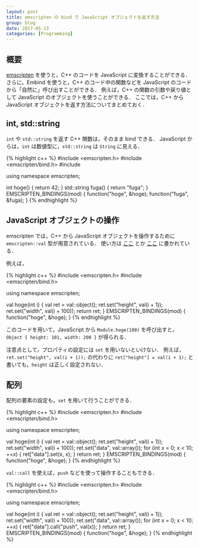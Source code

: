 ```yaml
---
layout: post
title: emscripten の bind で JavaScript オブジェクトを返す方法
group: blog
date: 2017-05-13
categories: [Programming]
---
```


## 概要

[emscripten](https://kripken.github.io/emscripten-site/index.html) を使うと，C++ のコードを JavaScript に変換することができる．
さらに，Embind を使うと，C++ のコード中の関数などを JavaScript のコードから「自然に」呼び出すことができる．
例えば，C++ の関数の引数や戻り値として JavaScript のオブジェクトを使うことができる．
ここでは，C++ から JavaScript オブジェクトを返す方法についてまとめておく．

## int, std::string
`int` や `std::string` を返す C++ 関数は，そのまま bind できる．
JavaScript からは，`int` は数値型に，`std::string` は `String` に見える．

{% highlight c++ %}
#include <emscripten.h>
#include <emscripten/bind.h>
#include <string>

using namespace emscripten;

int hoge() {
	return 42;
}
std::string fuga() {
	return "fuga";
}
EMSCRIPTEN_BINDINGS(mod) {
	function("hoge", &hoge);
	function("fuga", &fuga);
}
{% endhighlight %}

## JavaScript オブジェクトの操作

emscripten では，C++ から JavaScript オブジェクトを操作するために `emscripten::val` 型が用意されている．
使い方は [ここ](https://kripken.github.io/emscripten-site/docs/porting/connecting_cpp_and_javascript/embind.html) とか
[ここ](https://kripken.github.io/emscripten-site/docs/api_reference/val.h.html) に書かれている．

例えば，

{% highlight c++ %}
#include <emscripten.h>
#include <emscripten/bind.h>

using namespace emscripten;

val hoge(int i) {
	val ret = val::object();
	ret.set("height", val(i + 1));
	ret.set("width", val(i + 100));
	return ret;
}
EMSCRIPTEN_BINDINGS(mod) {
	function("hoge", &hoge);
}
{% endhighlight %}

このコードを用いて，JavaScript から `Module.hoge(100)` を呼び出すと， `Object { height: 101, width: 200 }` が得られる．

注意点として，プロパティの設定には `set` を用いないといけない．
例えば，`ret.set("height", val(i + 1));` の代わりに `ret["height"] = val(i + 1);` と書いても，`height` は正しく設定されない．

## 配列

配列の要素の設定も，`set` を用いて行うことができる．

{% highlight c++ %}
#include <emscripten.h>
#include <emscripten/bind.h>

using namespace emscripten;

val hoge(int i) {
	val ret = val::object();
	ret.set("height", val(i + 1));
	ret.set("width", val(i + 100));
	ret.set("data", val::array());
	for (int x = 0; x < 10; ++x) {
		ret["data"].set(x, x);
	}
	return ret;
}
EMSCRIPTEN_BINDINGS(mod) {
	function("hoge", &hoge);
}
{% endhighlight %}

`val::call` を使えば，`push` などを使って操作することもできる．

{% highlight c++ %}
#include <emscripten.h>
#include <emscripten/bind.h>

using namespace emscripten;

val hoge(int i) {
	val ret = val::object();
	ret.set("height", val(i + 1));
	ret.set("width", val(i + 100));
	ret.set("data", val::array());
	for (int x = 0; x < 10; ++x) {
		ret["data"].call<val>("push", val(x));
	}
	return ret;
}
EMSCRIPTEN_BINDINGS(mod) {
	function("hoge", &hoge);
}
{% endhighlight %}
